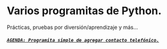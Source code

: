 # Varios programitas de Python.

Prácticas, pruebas por diversión/aprendizaje y más...


##### [```AGENDA: Programita simple de agregar contacto telefónico.```](https://github.com/AIA33/Python/blob/master/agenda.py)
